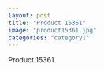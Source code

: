 ```yaml
---
layout: post
title: "Product 15361"
image: "product15361.jpg"
categories: "category1"
---
```

Product 15361
